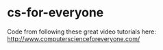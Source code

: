 cs-for-everyone
===============

Code from following these great video tutorials here: http://www.computerscienceforeveryone.com/
